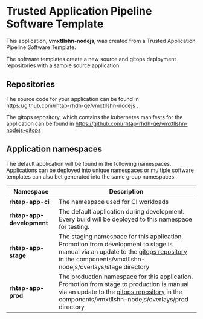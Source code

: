 # Trusted Application Pipeline Software Template

This application, **vmxtllshn-nodejs**, was created from a Trusted Application Pipeline Software Template.

The software templates create a new source and gitops deployment repositories with a sample source application. 

## Repositories

The source code for your application can be found in [https://github.com/rhtap-rhdh-qe/vmxtllshn-nodejs ](https://github.com/rhtap-rhdh-qe/vmxtllshn-nodejs ).
 
The gitops repository, which contains the kubernetes manifests for the application can be found in 
[https://github.com/rhtap-rhdh-qe/vmxtllshn-nodejs-gitops ](https://github.com/rhtap-rhdh-qe/vmxtllshn-nodejs-gitops ) 

## Application namespaces 

The default application will be found in the following namespaces. Applications can be deployed into unique namespaces or multiple software templates can also bet generated into the same group namespaces.  

|  Namespace   |  Description   |  
| -------- | -------- |
| **rhtap-app-ci** | The namespace used for CI workloads |
| **rhtap-app-development** | The default application during development. Every build will be deployed to this namespace for testing. |
| **rhtap-app-stage** | The staging namespace for this application. Promotion from development to stage is manual via an update to the [gitops repository](https://github.com/rhtap-rhdh-qe/vmxtllshn-nodejs-gitops ) in the components/vmxtllshn-nodejs/overlays/stage directory |
| **rhtap-app-prod** | The production namespace for this application. Promotion from stage to production is manual via an update to the [gitops repository](https://github.com/rhtap-rhdh-qe/vmxtllshn-nodejs-gitops ) in the components/vmxtllshn-nodejs/overlays/prod directory |